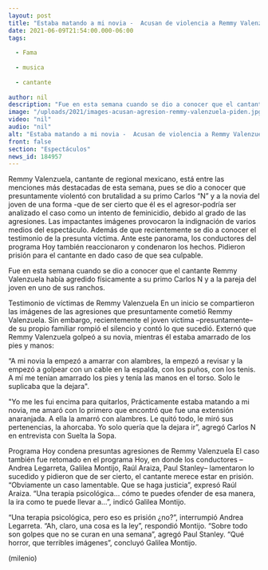 ```yaml
---
layout: post
title: "Estaba matando a mi novia -  Acusan de violencia a Remmy Valenzuela; víctimas piden justicia"
date: 2021-06-09T21:54:00.000-06:00
tags:
  
  - Fama
  
  - musica
  
  - cantante
  
author: nil
description: "Fue en esta semana cuando se dio a conocer que el cantante Remmy Valenzuela había agredido físicamente a su primo Carlos N y a la pareja del joven en uno de sus ranchos. Te contamos lo que sabemos sobre este caso. "
image: "/uploads/2021/images-acusan-agresion-remmy-valenzuela-piden.jpg"
video: "nil"
audio: "nil"
alt: "Estaba matando a mi novia -  Acusan de violencia a Remmy Valenzuela; víctimas piden justicia"
front: false
section: "Espectáculos"
news_id: 184957
---
```


Remmy Valenzuela, cantante de regional mexicano, está entre las menciones más destacadas de esta semana, pues se dio a conocer que presuntamente violentó con brutalidad a su primo Carlos “N” y a la novia del joven de una forma -que de ser cierto que él es el agresor-podría ser analizado el caso como un intento de feminicidio, debido al grado de las agresiones. Las impactantes imágenes provocaron la indignación de varios medios del espectáculo. Además de que recientemente se dio a conocer el testimonio de la presunta víctima. Ante este panorama, los conductores del programa Hoy también reaccionaron y condenaron los hechos. Pidieron prisión para el cantante en dado caso de que sea culpable. 

Fue en esta semana cuando se dio a conocer que el cantante Remmy Valenzuela había agredido físicamente a su primo Carlos N y a la pareja del joven en uno de sus ranchos. 

Testimonio de víctimas de Remmy Valenzuela  En un inicio se compartieron las imágenes de las agresiones que presuntamente cometió Remmy Valenzuela. Sin embargo, recientemente el joven víctima –presuntamente– de su propio familiar rompió el silencio y contó lo que sucedió. Externó que Remmy Valenzuela golpeó a su novia, mientras él estaba amarrado de los pies y manos: 

“A mi novia la empezó a amarrar con alambres, la empezó a revisar y la empezó a golpear con un cable en la espalda, con los puños, con los tenis. A mí me tenían amarrado los pies y tenía las manos en el torso. Solo le suplicaba que la dejara". 

"Yo me les fui encima para quitarlos, Prácticamente estaba matando a mi novia, me amaró con lo primero que encontró que fue una extensión anaranjada. A ella la amarró con alambres. Le quitó todo, le miró sus pertenencias, la ahorcaba. Yo solo quería que la dejara ir”, agregó Carlos N en entrevista con Suelta la Sopa. 

Programa Hoy condena presuntas agresiones de Remmy Valenzuela  El caso también fue retomado en el programa Hoy, en donde los conductores –Andrea Legarreta, Galilea Montijo, Raúl Araiza, Paul Stanley– lamentaron lo sucedido y pidieron que de ser cierto, el cantante merece estar en prisión. “Obviamente un caso lamentable. Que se haga justicia”, expresó Raúl Araiza. “Una terapia psicológica… cómo te puedes ofender de esa manera, la ira como te puede llevar a…”, indicó Galilea Montijo.

“Una terapia psicológica, pero eso es prisión ¿no?”, interrumpió Andrea Legarreta. “Ah, claro, una cosa es la ley”, respondió Montijo. “Sobre todo son golpes que no se curan en una semana”, agregó Paul Stanley. “Qué horror, que terribles imágenes”, concluyó Galilea Montijo. 

(milenio)